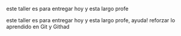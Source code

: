 este taller es para entregar hoy y esta largo profe

este taller es para entregar hoy y esta largo profe, ayuda!
reforzar lo aprendido en Git y Githad
